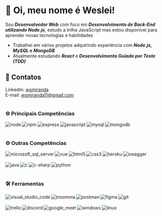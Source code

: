# :wave: Oi, meu nome é Weslei!
Sou _**Desenvolvedor Web**_ com foco em _**Desenvolvimento de Back-End utilizando Node.js**_, estudo a trilha JavaScript mas estou disponível para aprender novas tecnologias e habilidades
- Trabalhei em vários projetos adquirindo experiência com _**Node.js, MySQL e MongoDB**_
- Atualmente estudando _**React**_ e _**Desenvolvimento Guiado por Teste (TDD)**_

## :iphone: Contatos

Linkedin: [wsmiranda](https://www.linkedin.com/in/wsmiranda/)</br>
E-mail: wsmiranda11@gmail.com
<br><br>

### :gear: Principais Competências
[<img align="left" alt="node" src="https://img.shields.io/badge/Node.js-43853D?&logo=node.js&logoColor=white">]()
[<img align="left" alt="npm" src="https://img.shields.io/badge/npm-CB3837?&logo=npm&logoColor=white">]()
[<img align="left" alt="express" src="https://img.shields.io/badge/Express.js-000000?&logo=express&logoColor=white">]()
[<img align="left" alt="javascript" src="https://img.shields.io/badge/JavaScript-F7DF1E?&logo=javascript&logoColor=black">]()
[<img align="left" alt="mysql" src="https://img.shields.io/badge/MySQL-00000F?&logo=mysql&logoColor=white">]()
[<img align="left" alt="mongodb" src="https://img.shields.io/badge/MongoDB-4EA94B?&logo=mongodb&logoColor=white">]()</br></br>

### :gear: Outras Competências
[<img align="left" alt="microsoft_sql_server" src="https://img.shields.io/badge/Microsoft%20SQL%20Sever-CC2927?&logo=microsoft%20sql%20server&logoColor=white">]()
[<img align="left" alt="vue" src="https://img.shields.io/badge/Vue.js-35495E?&logo=vuedotjs&logoColor=4FC08D">]()
[<img align="left" alt="html5" src="https://img.shields.io/badge/HTML5-E34F26?&logo=html5&logoColor=white">]()
[<img align="left" alt="css3" src="https://img.shields.io/badge/CSS3-1572B6?&logo=css3&logoColor=white">]()
[<img align="left" alt="heroku" src="https://img.shields.io/badge/Heroku-430098?&logo=heroku&logoColor=white">]()
[<img align="left" alt="swagger" src="https://img.shields.io/badge/Swagger-85EA2D?&logo=swagger&logoColor=black">]()</br></br>
[<img align="left" alt="java" src="https://img.shields.io/badge/Java-ED8B00?&logo=java&logoColor=white">]()
[<img align="left" alt="c" src="https://img.shields.io/badge/C-00599C?&logo=c&logoColor=white">]()
[<img align="left" alt="c-sharp" src="https://img.shields.io/badge/C%23-239120?&logo=c-sharp&logoColor=white">]()
[<img align="left" alt="python" src="https://img.shields.io/badge/Python-3776AB?&logo=python&logoColor=white">]()<br><br>

### :hammer_and_wrench: Ferramentas
[<img align="left" alt="visual_studio_code" src="https://img.shields.io/badge/Visual_Studio_Code-007ACC?&logo=visual%20studio%20code&logoColor=white">]()
[<img align="left" alt="insomnia" src="https://img.shields.io/badge/Insomnia-5849be?&logo=Insomnia&logoColor=white">]()
[<img align="left" alt="postman" src="https://img.shields.io/badge/Postman-FF6C37?&logo=Postman&logoColor=white">]()
[<img align="left" alt="figma" src="https://img.shields.io/badge/Figma-F24E1E?&logo=figma&logoColor=white">]()
[<img align="left" alt="git" src="https://img.shields.io/badge/Git-F05032?&logo=git&logoColor=white">]()</br></br>
[<img align="left" alt="trello" src="https://img.shields.io/badge/Trello-0052CC?&logo=trello&logoColor=white">]()
[<img align="left" alt="discord" src="https://img.shields.io/badge/Discord-7289DA?&logo=discord&logoColor=white">]()
[<img align="left" alt="google_meet" src="https://img.shields.io/badge/Google%20Meet-00897B?&logo=google-meet&logoColor=white">]()
[<img align="left" alt="windows" src="https://img.shields.io/badge/Windows-0078D6?&logo=windows&logoColor=white">]()
[<img align="left" alt="linux" src="https://img.shields.io/badge/Linux-FCC624?&logo=linux&logoColor=black">]()<br><br>
